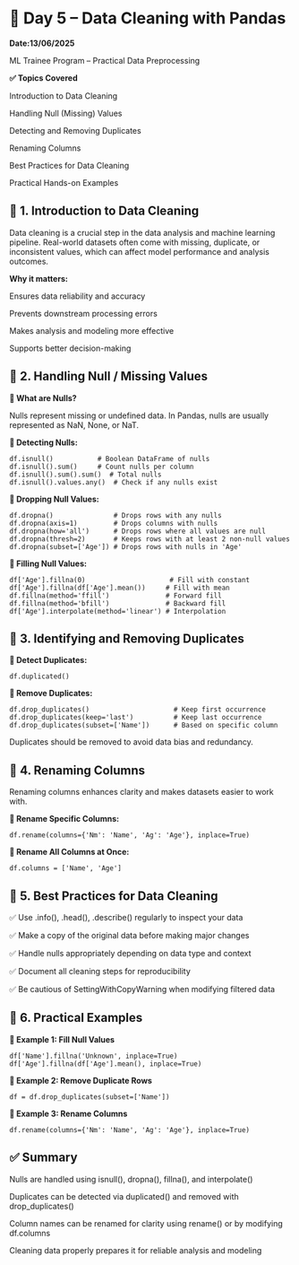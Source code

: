 # 🧹 Day 5 – Data Cleaning with Pandas

**Date:13/06/2025**

ML Trainee Program – Practical Data Preprocessing

**✅ Topics Covered**

Introduction to Data Cleaning

Handling Null (Missing) Values

Detecting and Removing Duplicates

Renaming Columns

Best Practices for Data Cleaning

Practical Hands-on Examples

## 🔷 1. Introduction to Data Cleaning

Data cleaning is a crucial step in the data analysis and machine learning pipeline. Real-world datasets often come with missing, duplicate, or inconsistent values, which can affect model performance and analysis outcomes.

**Why it matters:**

Ensures data reliability and accuracy

Prevents downstream processing errors

Makes analysis and modeling more effective

Supports better decision-making

## 🔷 2. Handling Null / Missing Values

**🔹 What are Nulls?**

Nulls represent missing or undefined data. In Pandas, nulls are usually represented as NaN, None, or NaT.

**🔹 Detecting Nulls:**
```
df.isnull()           # Boolean DataFrame of nulls
df.isnull().sum()     # Count nulls per column
df.isnull().sum().sum()  # Total nulls
df.isnull().values.any()  # Check if any nulls exist
```
**🔹 Dropping Null Values:**
```
df.dropna()               # Drops rows with any nulls
df.dropna(axis=1)         # Drops columns with nulls
df.dropna(how='all')      # Drops rows where all values are null
df.dropna(thresh=2)       # Keeps rows with at least 2 non-null values
df.dropna(subset=['Age']) # Drops rows with nulls in 'Age'
```
**🔹 Filling Null Values:**
```
df['Age'].fillna(0)                     # Fill with constant
df['Age'].fillna(df['Age'].mean())     # Fill with mean
df.fillna(method='ffill')              # Forward fill
df.fillna(method='bfill')              # Backward fill
df['Age'].interpolate(method='linear') # Interpolation
```
## 🔷 3. Identifying and Removing Duplicates

**🔹 Detect Duplicates:**
```
df.duplicated()
```
**🔹 Remove Duplicates:**
```
df.drop_duplicates()                     # Keep first occurrence
df.drop_duplicates(keep='last')          # Keep last occurrence
df.drop_duplicates(subset=['Name'])      # Based on specific column
```
Duplicates should be removed to avoid data bias and redundancy.

## 🔷 4. Renaming Columns

Renaming columns enhances clarity and makes datasets easier to work with.

**🔹 Rename Specific Columns:**
```
df.rename(columns={'Nm': 'Name', 'Ag': 'Age'}, inplace=True)
```
**🔹 Rename All Columns at Once:**
```
df.columns = ['Name', 'Age']
```
## 🔷 5. Best Practices for Data Cleaning

✅ Use .info(), .head(), .describe() regularly to inspect your data

✅ Make a copy of the original data before making major changes

✅ Handle nulls appropriately depending on data type and context

✅ Document all cleaning steps for reproducibility

✅ Be cautious of SettingWithCopyWarning when modifying filtered data

## 🔷 6. Practical Examples

**🔸 Example 1: Fill Null Values**
```
df['Name'].fillna('Unknown', inplace=True)
df['Age'].fillna(df['Age'].mean(), inplace=True)
```
**🔸 Example 2: Remove Duplicate Rows**
```
df = df.drop_duplicates(subset=['Name'])
```
**🔸 Example 3: Rename Columns**
```
df.rename(columns={'Nm': 'Name', 'Ag': 'Age'}, inplace=True)
```
## ✅ Summary

Nulls are handled using isnull(), dropna(), fillna(), and interpolate()

Duplicates can be detected via duplicated() and removed with drop_duplicates()

Column names can be renamed for clarity using rename() or by modifying df.columns

Cleaning data properly prepares it for reliable analysis and modeling


